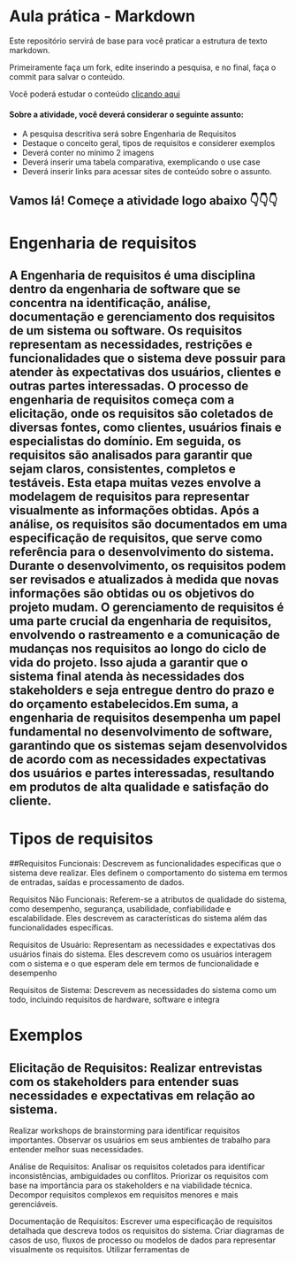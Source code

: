 # Aula prática - Markdown

Este repositório servirá de base para você praticar a estrutura de texto markdown. 

Primeiramente faça um fork, edite inserindo a pesquisa, e no final, faça o commit para salvar o conteúdo.

Você poderá estudar o conteúdo [clicando aqui](https://docs.pipz.com/central-de-ajuda/learning-center/guia-basico-de-markdown#open)

#### Sobre a atividade, você deverá considerar o seguinte assunto:

- A pesquisa descritiva será sobre Engenharia de Requisitos
- Destaque o conceito geral, tipos de requisitos e considerer exemplos
- Deverá conter no mínimo 2 imagens
- Deverá inserir uma tabela comparativa, exemplicando o use case
- Deverá inserir links para acessar sites de conteúdo sobre o assunto.


## Vamos lá! Começe a atividade logo abaixo 👇👇👇
# Engenharia de requisitos
## A Engenharia de requisitos é uma disciplina dentro da engenharia de software que se concentra na identificação, análise, documentação e gerenciamento dos requisitos de um sistema ou software. Os requisitos representam as necessidades, restrições e funcionalidades que o sistema deve possuir para atender às expectativas dos usuários, clientes e outras partes interessadas. O processo de engenharia de requisitos começa com a elicitação, onde os requisitos são coletados de diversas fontes, como clientes, usuários finais e especialistas do domínio. Em seguida, os requisitos são analisados para garantir que sejam claros, consistentes, completos e testáveis. Esta etapa muitas vezes envolve a modelagem de requisitos para representar visualmente as informações obtidas. Após a análise, os requisitos são documentados em uma especificação de requisitos, que serve como referência para o desenvolvimento do sistema. Durante o desenvolvimento, os requisitos podem ser revisados e atualizados à medida que novas informações são obtidas ou os objetivos do projeto mudam. O gerenciamento de requisitos é uma parte crucial da engenharia de requisitos, envolvendo o rastreamento e a comunicação de mudanças nos requisitos ao longo do ciclo de vida do projeto. Isso ajuda a garantir que o sistema final atenda às necessidades dos stakeholders e seja entregue dentro do prazo e do orçamento estabelecidos.Em suma, a engenharia de requisitos desempenha um papel fundamental no desenvolvimento de software, garantindo que os sistemas sejam desenvolvidos de acordo com as necessidades expectativas dos usuários e partes interessadas, resultando em produtos de alta qualidade e satisfação do cliente.

# Tipos de requisitos
##Requisitos Funcionais: Descrevem as funcionalidades específicas que o sistema deve realizar. Eles definem o comportamento do sistema em termos de entradas, saídas e processamento de dados.

Requisitos Não Funcionais: Referem-se a atributos de qualidade do sistema, como desempenho, segurança, usabilidade, confiabilidade e escalabilidade. Eles descrevem as características do sistema além das funcionalidades específicas.

Requisitos de Usuário: Representam as necessidades e expectativas dos usuários finais do sistema. Eles descrevem como os usuários interagem com o sistema e o que esperam dele em termos de funcionalidade e desempenho

Requisitos de Sistema: Descrevem as necessidades do sistema como um todo, incluindo requisitos de hardware, software e integra

# Exemplos 
## Elicitação de Requisitos: Realizar entrevistas com os stakeholders para entender suas necessidades e expectativas em relação ao sistema.
Realizar workshops de brainstorming para identificar requisitos importantes.
Observar os usuários em seus ambientes de trabalho para entender melhor suas necessidades.

Análise de Requisitos: Analisar os requisitos coletados para identificar inconsistências, ambiguidades ou conflitos.
Priorizar os requisitos com base na importância para os stakeholders e na viabilidade técnica.
Decompor requisitos complexos em requisitos menores e mais gerenciáveis.

Documentação de Requisitos: Escrever uma especificação de requisitos detalhada que descreva todos os requisitos do sistema.
Criar diagramas de casos de uso, fluxos de processo ou modelos de dados para representar visualmente os requisitos.
Utilizar ferramentas de

